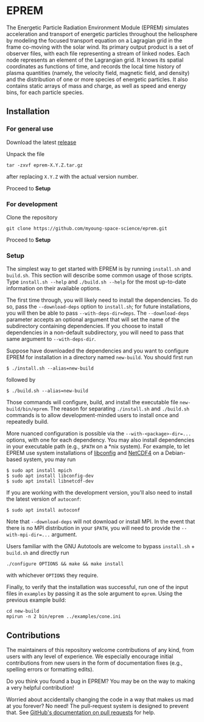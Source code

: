 # EPREM

The Energetic Particle Radiation Environment Module (EPREM) simulates acceleration and transport of energetic particles throughout the heliosphere by modeling the focused transport equation on a Lagragian grid in the frame co-moving with the solar wind. Its primary output product is a set of observer files, with each file representing a stream of linked nodes. Each node represents an element of the Lagrangian grid. It knows its spatial coordinates as functions of time, and records the local time history of plasma quantities (namely, the velocity field, magnetic field, and density) and the distribution of one or more species of energetic particles. It also contains static arrays of mass and charge, as well as speed and energy bins, for each particle species.

## Installation

### For general use

Download the latest [release](https://github.com/myoung-space-science/eprem/releases)

Unpack the file
```
tar -zxvf eprem-X.Y.Z.tar.gz
```
after replacing `X.Y.Z` with the actual version number.

Proceed to **Setup**

### For development

Clone the repository
```
git clone https://github.com/myoung-space-science/eprem.git
```

Proceed to **Setup**

### Setup

The simplest way to get started with EPREM is by running `install.sh` and `build.sh`. This section will describe some common usage of those scripts. Type `install.sh --help` and `./build.sh --help` for the most up-to-date information on their available options.

The first time through, you will likely need to install the dependencies. To do so, pass the `--download-deps` option to `install.sh`; for future installations, you will then be able to pass `--with-deps-dir=deps`. The `--download-deps` parameter accepts an optional argument that will set the name of the subdirectory containing dependencies. If you choose to install dependencies in a non-default subdirectory, you will need to pass that same argument to `--with-deps-dir`.

Suppose have downloaded the dependencies and you want to configure EPREM for installation in a directory named `new-build`. You should first run
```
$ ./install.sh --alias=new-build
```
followed by
```
$ ./build.sh --alias=new-build
```
Those commands will configure, build, and install the executable file `new-build/bin/eprem`. The reason for separating `./install.sh` and `./build.sh` commands is to allow development-minded users to install once and repeatedly build.

More nuanced configuration is possible via the `--with-<package>-dir=...` options, with one for each dependency. You may also install dependencies in your executable path (e.g., `$PATH` on a *nix system). For example, to let EPREM use system installations of [libconfig]([libconfig](http://hyperrealm.github.io/libconfig/)) and [NetCDF4](https://www.unidata.ucar.edu/software/netcdf/) on a Debian-based system, you may run
```
$ sudo apt install mpich
$ sudo apt install libconfig-dev
$ sudo apt install libnetcdf-dev
```

If you are working with the development version, you'll also need to install the latest version of `autoconf`:
```
$ sudo apt install autoconf
```

Note that `--download-deps` will not download or install MPI. In the event that there is no MPI distribution in your `$PATH`, you will need to provide the `--with-mpi-dir=...` argument.

Users familiar with the GNU Autotools are welcome to bypass `install.sh` + `build.sh` and directly run
```
./configure OPTIONS && make && make install
```
with whichever `OPTIONS` they require.

Finally, to verify that the installation was successful, run one of the input files in `examples` by passing it as the sole argument to `eprem`. Using the previous example build:
```
cd new-build
mpirun -n 2 bin/eprem ../examples/cone.ini 
```

## Contributions

The maintainers of this repository welcome contributions of any kind, from users with any level of experience. We especially encourage initial contributions from new users in the form of documentation fixes (e.g., spelling errors or formatting edits).

Do you think you found a bug in EPREM? You may be on the way to making a very helpful contribution!

Worried about accidentally changing the code in a way that makes us mad at you forever? No need! The pull-request system is designed to prevent that. See [GitHub's documentation on pull requests](https://docs.github.com/en/pull-requests) for help.
